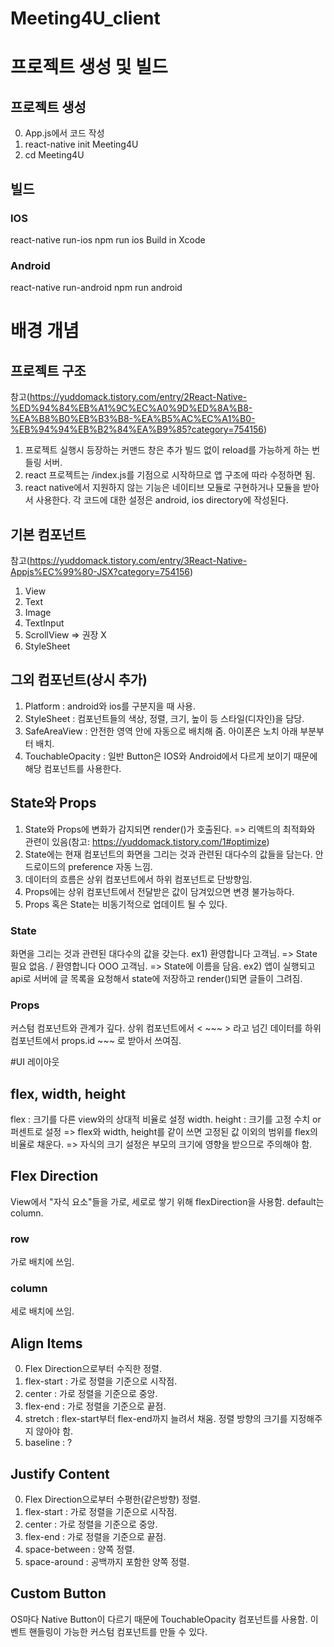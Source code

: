 # Meeting4U_client
# 프로젝트 생성 및 빌드
## 프로젝트 생성
0. App.js에서 코드 작성
1. react-native init Meeting4U
2. cd Meeting4U

## 빌드
### IOS
react-native run-ios
npm run ios
Build in Xcode

### Android
react-native run-android
npm run android

# 배경 개념
## 프로젝트 구조
참고(https://yuddomack.tistory.com/entry/2React-Native-%ED%94%84%EB%A1%9C%EC%A0%9D%ED%8A%B8-%EA%B8%B0%EB%B3%B8-%EA%B5%AC%EC%A1%B0-%EB%94%94%EB%B2%84%EA%B9%85?category=754156)
1. 프로젝트 실행시 등장하는 커맨드 창은 추가 빌드 없이 reload를 가능하게 하는 번들링 서버.
2. react 프로젝트는 /index.js를 기점으로 시작하므로 앱 구조에 따라 수정하면 됨.
3. react native에서 지원하지 않는 기능은 네이티브 모듈로 구현하거나 모듈을 받아서 사용한다. 각 코드에 대한 설정은 android, ios directory에 작성된다.

## 기본 컴포넌트
참고(https://yuddomack.tistory.com/entry/3React-Native-Appjs%EC%99%80-JSX?category=754156)
1. View
2. Text
3. Image
4. TextInput
5. ScrollView => 권장 X
6. StyleSheet

## 그외 컴포넌트(상시 추가)
1. Platform : android와 ios를 구분지을 때 사용.
2. StyleSheet : 컴포넌트들의 색상, 정렬, 크기, 높이 등 스타일(디자인)을 담당.
3. SafeAreaView : 안전한 영역 안에 자동으로 배치해 줌. 아이폰은 노치 아래 부분부터 배치.
4. TouchableOpacity : 일반 Button은 IOS와 Android에서 다르게 보이기 때문에 해당 컴포넌트를 사용한다.

## State와 Props
1. State와 Props에 변화가 감지되면 render()가 호출된다. 
	=> 리액트의 최적화와 관련이 있음(참고: https://yuddomack.tistory.com/1#optimize)
2. State에는 현재 컴포넌트의 화면을 그리는 것과 관련된 대다수의 값들을 담는다.
	안드로이드의 preference 자동 느낌.
3. 데이터의 흐름은 상위 컴포넌트에서 하위 컴포넌트로 단방향임.
4. Props에는 상위 컴포넌트에서 전달받은 값이 담겨있으면 변경 불가능하다.
5. Props 혹은 State는 비동기적으로 업데이트 될 수 있다.

### State
화면을 그리는 것과 관련된 대다수의 값을 갖는다.
ex1) 환영합니다 고객님. => State 필요 없음. / 환영합니다 OOO 고객님. => State에 이름을 담음.
ex2) 앱이 실행되고 api로 서버에 글 목록을 요청해서 state에 저장하고 render()되면 글들이 그려짐.

### Props
커스텀 컴포넌트와 관계가 깊다. 상위 컴포넌트에서 < ~~~ > 라고 넘긴 데이터를 하위 컴포넌트에서
props.id ~~~ 로 받아서 쓰여짐.

#UI 레이아웃
## flex, width, height
flex : 크기를 다른 view와의 상대적 비율로 설정
width. height : 크기를 고정 수치 or 퍼센트로 설정
=> flex와 width, height를 같이 쓰면 고정된 값 이외의 범위를 flex의 비율로 채운다.
=> 자식의 크기 설정은 부모의 크기에 영향을 받으므로 주의해야 함.

## Flex Direction
View에서 "자식 요소"들을 가로, 세로로 쌓기 위해 flexDirection을 사용함.
default는 column.
### row
가로 배치에 쓰임.
### column
세로 배치에 쓰임.

## Align Items
0. Flex Direction으로부터 수직한 정렬.
1. flex-start : 가로 정렬을 기준으로 시작점.
2. center : 가로 정렬을 기준으로 중앙.
3. flex-end : 가로 정렬을 기준으로 끝점.
4. stretch : flex-start부터 flex-end까지 늘려서 채움. 정렬 방향의 크기를 지정해주지 않아야 함.
5. baseline : ?

## Justify Content
0. Flex Direction으로부터 수평한(같은방향) 정렬.
1. flex-start : 가로 정렬을 기준으로 시작점.
2. center : 가로 정렬을 기준으로 중앙.
3. flex-end : 가로 정렬을 기준으로 끝점.
4. space-between : 양쪽 정렬.
5. space-around : 공백까지 포함한 양쪽 정렬.

## Custom Button
OS마다 Native Button이 다르기 때문에 TouchableOpacity 컴포넌트를 사용함.
이벤트 핸들링이 가능한 커스텀 컴포넌트를 만들 수 있다.
